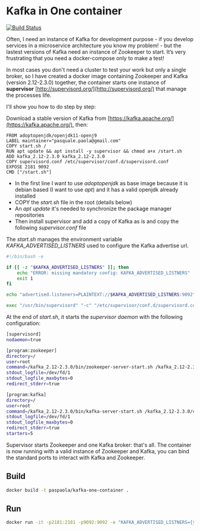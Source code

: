 Kafka in One container
======================
[![Build Status](https://travis-ci.org/paspao/kafka-in-one-container.svg?branch=master)](https://travis-ci.org/paspao/kafka-in-one-container)

Often, I need an instance of Kafka for development purpose - if you develop services in a microservice architecture you know my problem! - but the lastest versions of Kafka need an instance of Zookeeper to start. It’s very frustrating that you need a docker-compose only to make a test!

In most cases you don't need a cluster to test your work but only a single broker, so I have created a docker image containing Zookeeper and Kafka (version 2.12-2.3.0) together, the container starts one instance of **supervisor** [http://supervisord.org/](http://supervisord.org/) that manage the processes life.

I'll show you how to do step by step:

Download a stable version of Kafka from [https://kafka.apache.org/](https://kafka.apache.org/), then:

```docker
FROM adoptopenjdk/openjdk11-openj9
LABEL maintainer="pasquale.paola@gmail.com" 
COPY start.sh /
RUN apt update && apt install -y supervisor && chmod a+x /start.sh
ADD kafka_2.12-2.3.0 kafka_2.12-2.3.0
COPY supervisord.conf /etc/supervisor/conf.d/supervisord.conf
EXPOSE 2181 9092
CMD ["/start.sh"]
```

* In the first line I want to use *adoptopenjdk* as base image because it is debian based (I want to use *apt*) and it has a valid openjdk already installed
* COPY the *start.sh* file in the root (details below)
* An *apt update* it's needed to synchronize the package manager repositories
* Then install supervisor and add a copy of Kafka as is and copy the following *supervisor.conf* file

The *start.sh* manages the environment variable *KAFKA_ADVERTISED_LISTNERS* used to configure the Kafka advertise url.

```bash
#!/bin/bash -e

if [[ -z "$KAFKA_ADVERTISED_LISTNERS" ]]; then
    echo "ERROR: missing mandatory config: KAFKA_ADVERTISED_LISTNERS"
    exit 1
fi

echo "advertised.listeners=PLAINTEXT://$KAFKA_ADVERTISED_LISTNERS:9092" >> /kafka_2.12-2.3.0/config/server.properties

exec "/usr/bin/supervisord" "-c" "/etc/supervisor/conf.d/supervisord.conf"
```

At the end of *start.sh*, it starts the *supervisor daemon* with the following configuration:

```sh
[supervisord]
nodaemon=true

[program:zookeeper]
directory=/
user=root
command=/kafka_2.12-2.3.0/bin/zookeeper-server-start.sh /kafka_2.12-2.3.0/config/zookeeper.properties
stdout_logfile=/dev/fd/1
stdout_logfile_maxbytes=0
redirect_stderr=true

[program:kafka]
directory=/
user=root
command=/kafka_2.12-2.3.0/bin/kafka-server-start.sh /kafka_2.12-2.3.0/config/server.properties
stdout_logfile=/dev/fd/1
stdout_logfile_maxbytes=0
redirect_stderr=true
starters=5

```

Supervisor starts Zookeeper and one Kafka broker: that's all. 
The container is now running with a valid instance of Zookeeper and Kafka, you can bind the standard ports to interact with Kafka and Zookeeper.

Build
-----

```bash
docker build -t paspaola/kafka-one-container .
```

Run
---

```bash
docker run -it -p2181:2181 -p9092:9092 -e "KAFKA_ADVERTISED_LISTNERS={your-host-address}" paspaola/kafka-one-container
```


